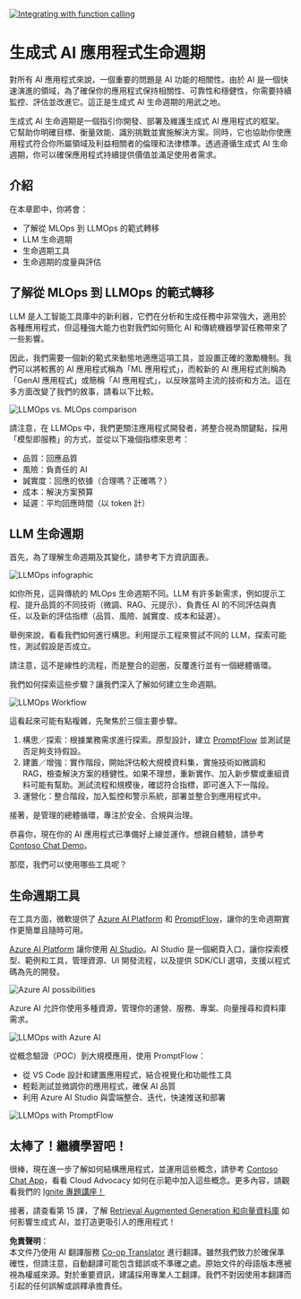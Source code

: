 <!--
CO_OP_TRANSLATOR_METADATA:
{
  "original_hash": "27a5347a5022d5ef0a72ab029b03526a",
  "translation_date": "2025-07-09T15:48:57+00:00",
  "source_file": "14-the-generative-ai-application-lifecycle/README.md",
  "language_code": "hk"
}
-->
[![Integrating with function calling](../../../translated_images/14-lesson-banner.066d74a31727ac121eeac06376a068a397d8e335281e63ce94130d11f516e46b.hk.png)](https://aka.ms/gen-ai-lesson14-gh?WT.mc_id=academic-105485-koreyst)

# 生成式 AI 應用程式生命週期

對所有 AI 應用程式來說，一個重要的問題是 AI 功能的相關性。由於 AI 是一個快速演進的領域，為了確保你的應用程式保持相關性、可靠性和穩健性，你需要持續監控、評估並改進它。這正是生成式 AI 生命週期的用武之地。

生成式 AI 生命週期是一個指引你開發、部署及維護生成式 AI 應用程式的框架。它幫助你明確目標、衡量效能、識別挑戰並實施解決方案。同時，它也協助你使應用程式符合你所屬領域及利益相關者的倫理和法律標準。透過遵循生成式 AI 生命週期，你可以確保應用程式持續提供價值並滿足使用者需求。

## 介紹

在本章節中，你將會：

- 了解從 MLOps 到 LLMOps 的範式轉移
- LLM 生命週期
- 生命週期工具
- 生命週期的度量與評估

## 了解從 MLOps 到 LLMOps 的範式轉移

LLM 是人工智能工具庫中的新利器，它們在分析和生成任務中非常強大，適用於各種應用程式，但這種強大能力也對我們如何簡化 AI 和傳統機器學習任務帶來了一些影響。

因此，我們需要一個新的範式來動態地適應這項工具，並設置正確的激勵機制。我們可以將較舊的 AI 應用程式稱為「ML 應用程式」，而較新的 AI 應用程式則稱為「GenAI 應用程式」或簡稱「AI 應用程式」，以反映當時主流的技術和方法。這在多方面改變了我們的敘事，請看以下比較。

![LLMOps vs. MLOps comparison](../../../translated_images/01-llmops-shift.29bc933cb3bb0080a562e1655c0c719b71a72c3be6252d5c564b7f598987e602.hk.png)

請注意，在 LLMOps 中，我們更關注應用程式開發者，將整合視為關鍵點，採用「模型即服務」的方式，並從以下幾個指標來思考：

- 品質：回應品質
- 風險：負責任的 AI
- 誠實度：回應的依據（合理嗎？正確嗎？）
- 成本：解決方案預算
- 延遲：平均回應時間（以 token 計）

## LLM 生命週期

首先，為了理解生命週期及其變化，請參考下方資訊圖表。

![LLMOps infographic](../../../translated_images/02-llmops.70a942ead05a7645db740f68727d90160cb438ab71f0fb20548bc7fe5cad83ff.hk.png)

如你所見，這與傳統的 MLOps 生命週期不同。LLM 有許多新需求，例如提示工程、提升品質的不同技術（微調、RAG、元提示）、負責任 AI 的不同評估與責任，以及新的評估指標（品質、風險、誠實度、成本和延遲）。

舉例來說，看看我們如何進行構思。利用提示工程來嘗試不同的 LLM，探索可能性，測試假設是否成立。

請注意，這不是線性的流程，而是整合的迴圈，反覆進行並有一個總體循環。

我們如何探索這些步驟？讓我們深入了解如何建立生命週期。

![LLMOps Workflow](../../../translated_images/03-llm-stage-flows.3a1e1c401235a6cfa886ed6ba04aa52a096a545e1bc44fa54d7d5983a7201892.hk.png)

這看起來可能有點複雜，先聚焦於三個主要步驟。

1. 構思／探索：根據業務需求進行探索。原型設計，建立 [PromptFlow](https://microsoft.github.io/promptflow/index.html?WT.mc_id=academic-105485-koreyst) 並測試是否足夠支持假設。
2. 建置／增強：實作階段，開始評估較大規模資料集，實施技術如微調和 RAG，檢查解決方案的穩健性。如果不理想，重新實作、加入新步驟或重組資料可能有幫助。測試流程和規模後，確認符合指標，即可進入下一階段。
3. 運營化：整合階段，加入監控和警示系統，部署並整合到應用程式中。

接著，是管理的總體循環，專注於安全、合規與治理。

恭喜你，現在你的 AI 應用程式已準備好上線並運作。想親自體驗，請參考 [Contoso Chat Demo](https://nitya.github.io/contoso-chat/?WT.mc_id=academic-105485-koreys)。

那麼，我們可以使用哪些工具呢？

## 生命週期工具

在工具方面，微軟提供了 [Azure AI Platform](https://azure.microsoft.com/solutions/ai/?WT.mc_id=academic-105485-koreys) 和 [PromptFlow](https://microsoft.github.io/promptflow/index.html?WT.mc_id=academic-105485-koreyst)，讓你的生命週期實作更簡單且隨時可用。

[Azure AI Platform](https://azure.microsoft.com/solutions/ai/?WT.mc_id=academic-105485-koreys) 讓你使用 [AI Studio](https://ai.azure.com/?WT.mc_id=academic-105485-koreys)。AI Studio 是一個網頁入口，讓你探索模型、範例和工具，管理資源、UI 開發流程，以及提供 SDK/CLI 選項，支援以程式碼為先的開發。

![Azure AI possibilities](../../../translated_images/04-azure-ai-platform.80203baf03a12fa8b166e194928f057074843d1955177baf0f5b53d50d7b6153.hk.png)

Azure AI 允許你使用多種資源，管理你的運營、服務、專案、向量搜尋和資料庫需求。

![LLMOps with Azure AI](../../../translated_images/05-llm-azure-ai-prompt.a5ce85cdbb494bdf95420668e3464aae70d8b22275a744254e941dd5e73ae0d2.hk.png)

從概念驗證（POC）到大規模應用，使用 PromptFlow：

- 從 VS Code 設計和建置應用程式，結合視覺化和功能性工具
- 輕鬆測試並微調你的應用程式，確保 AI 品質
- 利用 Azure AI Studio 與雲端整合、迭代，快速推送和部署

![LLMOps with PromptFlow](../../../translated_images/06-llm-promptflow.a183eba07a3a7fdf4aa74db92a318b8cbbf4a608671f6b166216358d3203d8d4.hk.png)

## 太棒了！繼續學習吧！

很棒，現在進一步了解如何結構應用程式，並運用這些概念，請參考 [Contoso Chat App](https://nitya.github.io/contoso-chat/?WT.mc_id=academic-105485-koreyst)，看看 Cloud Advocacy 如何在示範中加入這些概念。更多內容，請觀看我們的 [Ignite 專題講座！](https://www.youtube.com/watch?v=DdOylyrTOWg)

接著，請查看第 15 課，了解 [Retrieval Augmented Generation 和向量資料庫](../15-rag-and-vector-databases/README.md?WT.mc_id=academic-105485-koreyst) 如何影響生成式 AI，並打造更吸引人的應用程式！

**免責聲明**：  
本文件乃使用 AI 翻譯服務 [Co-op Translator](https://github.com/Azure/co-op-translator) 進行翻譯。雖然我們致力於確保準確性，但請注意，自動翻譯可能包含錯誤或不準確之處。原始文件的母語版本應被視為權威來源。對於重要資訊，建議採用專業人工翻譯。我們不對因使用本翻譯而引起的任何誤解或誤釋承擔責任。